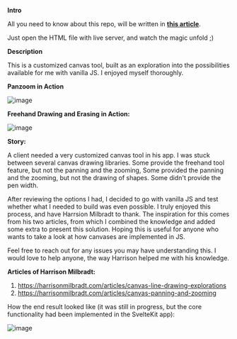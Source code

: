 **Intro**

All you need to know about this repo, will be written in [**this article**](https://abdullahaak06.medium.com/tutorial-drawable-and-pannable-zoomable-canvas-in-vanilla-js-0f9e6acd35df).

Just open the HTML file with live server, and watch the magic unfold ;)

**Description**

This is a customized canvas tool, built as an exploration into the possibilities available for me with vanilla JS. I enjoyed myself thoroughly.

**Panzoom in Action**

![image](https://github.com/user-attachments/assets/9442ec32-b2ab-488a-ba52-241e583d855c)

**Freehand Drawing and Erasing in Action:**

![image](https://github.com/user-attachments/assets/7395f17d-3bdb-4364-a96f-279bd5b8706a)


**Story:**

A client needed a very customized canvas tool in his app. I was stuck between several canvas drawing libraries. Some provide the freehand tool feature, but not the panning and the zooming, Some provided the panning and the zooming, but not the drawing of shapes. Some didn't provide the pen width.

After reviewing the options I had, I decided to go with vanilla JS and test whether what I needed to build was even possible. I truly enjoyed this process, and have Harrsion Milbradt to thank. The inspiration for this comes from his two articles, from which I combined the knowledge and added some extra to present this solution. Hoping this is useful for anyone who wants to take a look at how canvases are implemented in JS.

Feel free to reach out for any issues you may have understanding this. I would love to help anyone, the way Harrison helped me with his knowledge.

**Articles of Harrison Milbradt:**

1. https://harrisonmilbradt.com/articles/canvas-line-drawing-explorations
2. https://harrisonmilbradt.com/articles/canvas-panning-and-zooming

How the end result looked like (it was still in progress, but the core functionality had been implemented in the SvelteKit app):

![image](https://github.com/user-attachments/assets/ffa4380a-e888-4570-b0eb-73ad533be9ea)

